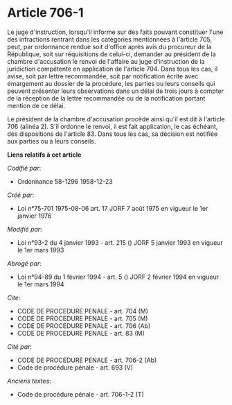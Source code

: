 # Article 706-1

Le juge d'instruction, lorsqu'il informe sur des faits pouvant constituer l'une des infractions rentrant dans les catégories
mentionnées à l'article 705, peut, par ordonnance rendue soit d'office après avis du procureur de la République, soit sur
réquisitions de celui-ci, demander au président de la chambre d'accusation le renvoi de l'affaire au juge d'instruction de la
juridiction compétente en application de l'article 704. Dans tous les cas, il avise, soit par lettre recommandée, soit par
notification écrite avec émargement au dossier de la procédure, les parties ou leurs conseils qui peuvent présenter leurs
observations dans un délai de trois jours à compter de la réception de la lettre recommandée ou de la notification portant
mention de ce délai.

Le président de la chambre d'accusation procède ainsi qu'il est dit à l'article 706 (alinéa 2). S'il ordonne le renvoi, il
est fait application, le cas échéant, des dispositions de l'article 83. Dans tous les cas, sa décision est notifiée aux
parties ou à leurs conseils.

**Liens relatifs à cet article**

_Codifié par_:

  - Ordonnance 58-1296 1958-12-23

_Créé par_:

  - Loi n°75-701 1975-08-06 art. 17 JORF 7 août 1975 en vigueur le 1er janvier 1976

_Modifié par_:

  - Loi n°93-2 du 4 janvier 1993 - art. 215 () JORF 5 janvier 1993 en vigueur le 1er mars 1993

_Abrogé par_:

  - Loi n°94-89 du 1 février 1994 - art. 5 () JORF 2 février 1994 en vigueur le 1er mars 1994

_Cite_:

  - CODE DE PROCEDURE PENALE - art. 704 (M)
  - CODE DE PROCEDURE PENALE - art. 705 (M)
  - CODE DE PROCEDURE PENALE - art. 706 (Ab)
  - CODE DE PROCEDURE PENALE - art. 83 (M)

_Cité par_:

  - CODE DE PROCEDURE PENALE - art. 706-2 (Ab)
  - Code de procédure pénale - art. 693 (V)

_Anciens textes_:

  - Code de procédure pénale - art. 706-1-2 (T)

